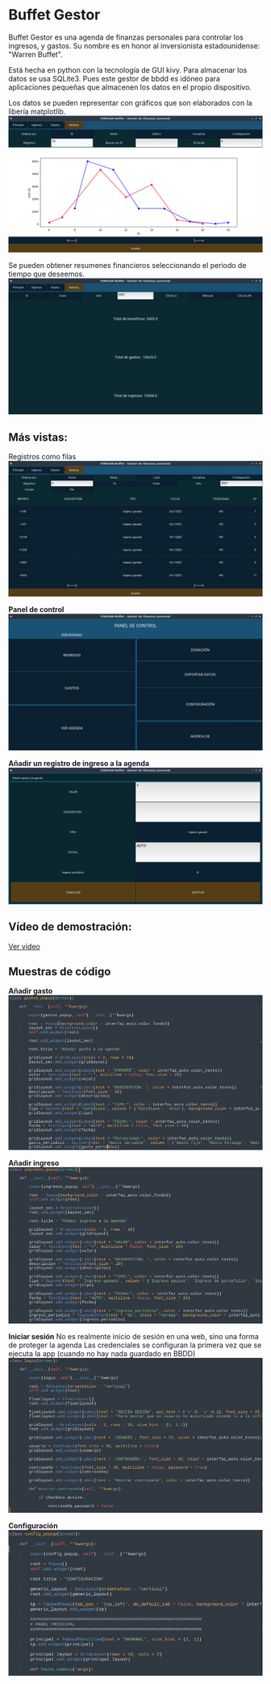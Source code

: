 ﻿# Buffet Gestor
Buffet Gestor es una agenda de finanzas personales para controlar los ingresos, y gastos.
Su nombre  es en honor al inversionista estadounidense: "Warren Buffet".

Está hecha en python con la tecnología de GUI kivy. Para almacenar los datos se usa SQLite3.
Pues este gestor de bbdd es idóneo para aplicaciones pequeñas que almacenen los datos en el propio dispositivo.


Los datos se pueden representar con gráficos que son elaborados con la libería matplotlib.
![Gráfico que representa los ingresos por un lado y los gastos por otro](img/1.jpg)


Se pueden obtener resumenes financieros seleccionando el periodo de tiempo que deseemos.
![resumen de gastos, ingresos y beneficios en un periodo de tiempo](img/3.jpg)


## Más vistas:
Registros como filas
![registros como filas](img/2.jpg)

**Panel de control**
![el panel de control, o menú](img/4.jpg)

**Añadir un registro de ingreso a la agenda**
![ventana de añadir un ingreso](img/5.jpg)



## Vídeo de demostración:
[Ver video](vid/1.mp4)



## Muestras de código
**Añadir gasto**
![ventana de añadir un gasto](img/6.png)


**Añadir ingreso**
![ventana de añadir un ingreso](img/7.png)


**Iniciar sesión**
No es realmente inicio de sesión en una web, sino una forma de proteger la agenda
Las credenciales se configuran la primera vez que se ejecuta la app (cuando no hay nada guardado en BBDD)
![ventana de login](img/8.png)


**Configuración**
![Configuración](img/9.png)







